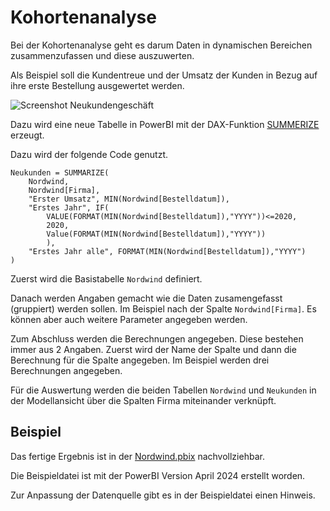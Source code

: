 # Kohortenanalyse

Bei der Kohortenanalyse geht es darum Daten in dynamischen Bereichen zusammenzufassen und diese auszuwerten.

Als Beispiel soll die Kundentreue und der Umsatz der Kunden in Bezug auf ihre erste Bestellung ausgewertet werden.

![Screenshot Neukundengeschäft](/sources/Neukundengeschäft.png)

Dazu wird eine neue Tabelle in PowerBI mit der DAX-Funktion [SUMMERIZE](https://learn.microsoft.com/de-de/dax/summarize-function-dax) erzeugt.

Dazu wird der folgende Code genutzt.

```
Neukunden = SUMMARIZE(
    Nordwind,
    Nordwind[Firma],
    "Erster Umsatz", MIN(Nordwind[Bestelldatum]),
    "Erstes Jahr", IF(
        VALUE(FORMAT(MIN(Nordwind[Bestelldatum]),"YYYY"))<=2020,
        2020,
        Value(FORMAT(MIN(Nordwind[Bestelldatum]),"YYYY"))
        ),
    "Erstes Jahr alle", FORMAT(MIN(Nordwind[Bestelldatum]),"YYYY")
)
```

Zuerst wird die Basistabelle `Nordwind` definiert.

Danach werden Angaben gemacht wie die Daten zusamengefasst (gruppiert) werden sollen. Im Beispiel nach der Spalte `Nordwind[Firma]`. Es können aber auch weitere Parameter angegeben werden.

Zum Abschluss werden die Berechnungen angegeben. Diese bestehen immer aus 2 Angaben. Zuerst wird der Name der Spalte und dann die Berechnung für die Spalte angegeben. Im  Beispiel werden drei Berechnungen angegeben.

Für die Auswertung werden die beiden Tabellen `Nordwind` und `Neukunden` in der Modellansicht über die Spalten Firma miteinander verknüpft.

## Beispiel

Das fertige Ergebnis ist in der [Nordwind.pbix](/samples/PowerBI/Dashboards) nachvollziehbar. 

Die Beispieldatei ist mit der PowerBI Version April 2024 erstellt worden. 

Zur Anpassung der Datenquelle gibt es in der Beispieldatei einen Hinweis.
